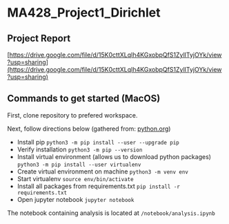 # MA428_Project1_Dirichlet

## Project Report
[https://drive.google.com/file/d/15K0cttXLqIh4KGxobpQfS1ZylITyjOYk/view?usp=sharing](https://drive.google.com/file/d/15K0cttXLqIh4KGxobpQfS1ZylITyjOYk/view?usp=sharing)


## Commands to get started (MacOS)

First, clone repository to prefered workspace.

Next, follow directions below (gathered from: [python.org](https://packaging.python.org/guides/installing-using-pip-and-virtual-environments/))
* Install pip `python3 -m pip install --user --upgrade pip`
* Verify installation `python3 -m pip --version`
* Install virtual environment (allows us to download python packages) `python3 -m pip install --user virtualenv`
* Create virtual environment on machine `python3 -m venv env`
* Start virtualenv `source env/bin/activate`
* Install all packages from requirements.txt `pip install -r requirements.txt`
* Open jupyter notebook `jupyter notebook`

The notebook containing analysis is located at `/notebook/analysis.ipynb`
